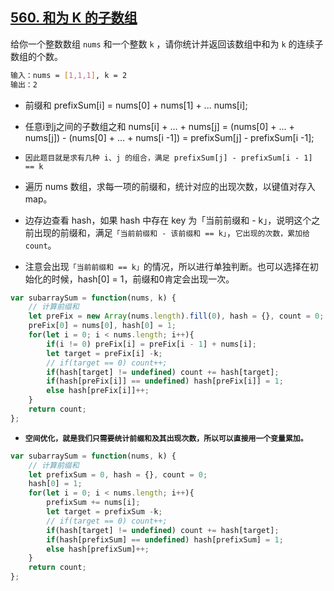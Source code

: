 ## [560. 和为 K 的子数组](https://leetcode-cn.com/problems/subarray-sum-equals-k/)

给你一个整数数组 `nums` 和一个整数 `k` ，请你统计并返回该数组中和为 `k` 的连续子数组的个数。

```  bash
输入：nums = [1,1,1], k = 2
输出：2
```

- 前缀和 prefixSum[i] = nums[0] + nums[1] + ... nums[i];

- 任意i到j之间的子数组之和 nums[i] + ... + nums[j] = (nums[0] + ... + nums[j]) - (nums[0] + ... + nums[i -1]) = prefixSum[j] - prefixSum[i -1];

- `因此题目就是求有几种 i、j 的组合，满足 prefixSum[j] - prefixSum[i - 1] == k`

- 遍历 nums 数组，求每一项的前缀和，统计对应的出现次数，以键值对存入 map。

- 边存边查看 hash，如果 hash 中存在 key 为「当前前缀和 - k」，说明这个之前出现的前缀和，满足`「当前前缀和 - 该前缀和 == k」`，`它出现的次数，累加给 count`。

- 注意会出现`「当前前缀和 == k」`的情况，所以进行单独判断。也可以选择在初始化的时候，hash[0] = 1，前缀和0肯定会出现一次。

  

``` javascript
var subarraySum = function(nums, k) {
    // 计算前缀和
    let preFix = new Array(nums.length).fill(0), hash = {}, count = 0;
    preFix[0] = nums[0], hash[0] = 1;
    for(let i = 0; i < nums.length; i++){
        if(i != 0) preFix[i] = preFix[i - 1] + nums[i];
        let target = preFix[i] -k;
        // if(target == 0) count++;
        if(hash[target] != undefined) count += hash[target];
        if(hash[preFix[i]] == undefined) hash[preFix[i]] = 1;
        else hash[preFix[i]]++;
    }
    return count;
};
```

- **`空间优化，就是我们只需要统计前缀和及其出现次数，所以可以直接用一个变量累加。`**

``` javascript
var subarraySum = function(nums, k) {
    // 计算前缀和
    let prefixSum = 0, hash = {}, count = 0;
    hash[0] = 1;
    for(let i = 0; i < nums.length; i++){
        prefixSum += nums[i];
        let target = prefixSum -k;
        // if(target == 0) count++;
        if(hash[target] != undefined) count += hash[target];
        if(hash[prefixSum] == undefined) hash[prefixSum] = 1;
        else hash[prefixSum]++;
    }
    return count;
};
```

